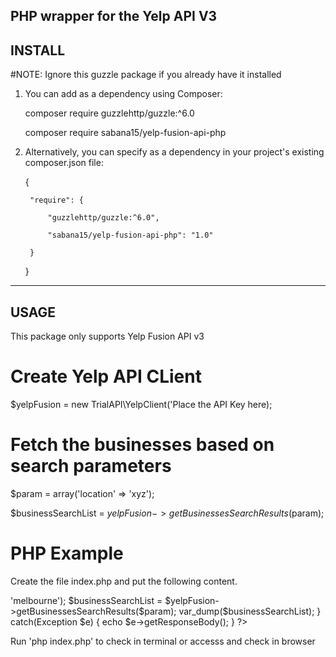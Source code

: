 PHP wrapper for the Yelp API V3
----------------------------------------------------------------------
INSTALL
----------------------------------------------------------------------
#NOTE: Ignore this guzzle package if you already have it installed

1. You can add as a dependency using Composer:

   composer require guzzlehttp/guzzle:^6.0

   composer require sabana15/yelp-fusion-api-php

2. Alternatively, you can specify as a dependency in your project's existing composer.json file:

   {

        "require": {

            "guzzlehttp/guzzle:^6.0",

            "sabana15/yelp-fusion-api-php": "1.0"

        }
    }

----------------------------------------------------------------------
USAGE
----------------------------------------------------------------------
This package only supports Yelp Fusion API v3

# Create Yelp API CLient
$yelpFusion = new TrialAPI\YelpClient('Place the API Key here);

# Fetch the businesses based on search parameters
$param = array('location' => 'xyz');

$businessSearchList = $yelpFusion->getBusinessesSearchResults($param);

# PHP Example

Create the file index.php and put the following content.


<?php


require 'vendor/autoload.php';


try{


    $apikey = 'API key goes here';


    $yelpFusion = new TrialAPI\YelpClient($apikey);


    $param = array('location' => 'melbourne');


    $businessSearchList = $yelpFusion->getBusinessesSearchResults($param);


    var_dump($businessSearchList);


}


catch(Exception $e) {


    echo $e->getResponseBody();


}


?>


Run 'php index.php' to check in terminal or accesss and check in browser
